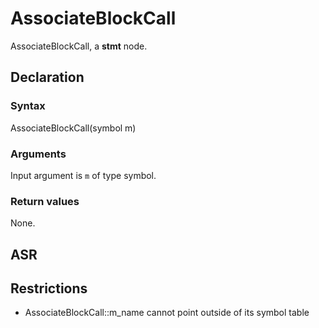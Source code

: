 <!-- This is an automatically generated file. Do not edit it manually. -->

# AssociateBlockCall

AssociateBlockCall, a **stmt** node.

## Declaration

### Syntax

AssociateBlockCall(symbol m)

### Arguments
Input argument is `m` of type symbol.

### Return values

None.

## ASR

<!-- Generate ASR using pickle. -->

## Restrictions

<!-- Generated from asr_verify.cpp. -->
* AssociateBlockCall::m_name cannot point outside of its symbol table